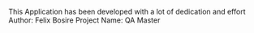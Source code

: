 This Application has been developed with a lot of dedication and effort
Author: Felix Bosire
Project Name: QA Master

